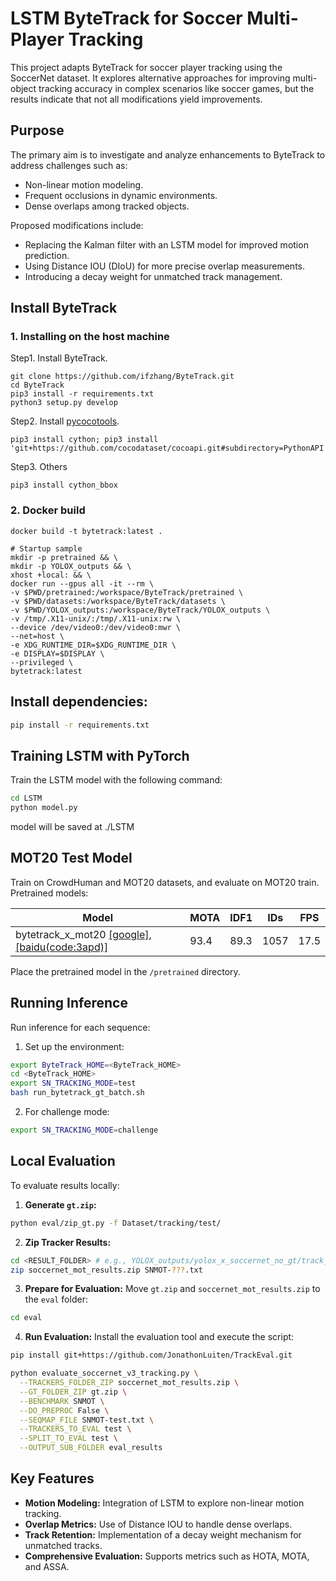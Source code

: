 # LSTM ByteTrack for Soccer Multi-Player Tracking

This project adapts ByteTrack for soccer player tracking using the SoccerNet dataset. It explores alternative approaches for improving multi-object tracking accuracy in complex scenarios like soccer games, but the results indicate that not all modifications yield improvements.

## Purpose

The primary aim is to investigate and analyze enhancements to ByteTrack to address challenges such as:

* Non-linear motion modeling.
* Frequent occlusions in dynamic environments.
* Dense overlaps among tracked objects.

Proposed modifications include:

* Replacing the Kalman filter with an LSTM model for improved motion prediction.
* Using Distance IOU (DIoU) for more precise overlap measurements.
* Introducing a decay weight for unmatched track management.

## Install ByteTrack

### 1. Installing on the host machine
Step1. Install ByteTrack.
```shell
git clone https://github.com/ifzhang/ByteTrack.git
cd ByteTrack
pip3 install -r requirements.txt
python3 setup.py develop
```

Step2. Install [pycocotools](https://github.com/cocodataset/cocoapi).

```shell
pip3 install cython; pip3 install 'git+https://github.com/cocodataset/cocoapi.git#subdirectory=PythonAPI'
```

Step3. Others
```shell
pip3 install cython_bbox
```
### 2. Docker build
```shell
docker build -t bytetrack:latest .

# Startup sample
mkdir -p pretrained && \
mkdir -p YOLOX_outputs && \
xhost +local: && \
docker run --gpus all -it --rm \
-v $PWD/pretrained:/workspace/ByteTrack/pretrained \
-v $PWD/datasets:/workspace/ByteTrack/datasets \
-v $PWD/YOLOX_outputs:/workspace/ByteTrack/YOLOX_outputs \
-v /tmp/.X11-unix/:/tmp/.X11-unix:rw \
--device /dev/video0:/dev/video0:mwr \
--net=host \
-e XDG_RUNTIME_DIR=$XDG_RUNTIME_DIR \
-e DISPLAY=$DISPLAY \
--privileged \
bytetrack:latest
```

## Install dependencies:

```bash
pip install -r requirements.txt
```

## Training LSTM with PyTorch

Train the LSTM model with the following command:

```bash
cd LSTM
python model.py
```
model will be saved at ./LSTM

## MOT20 Test Model

Train on CrowdHuman and MOT20 datasets, and evaluate on MOT20 train. Pretrained models:


| Model    |  MOTA | IDF1 | IDs | FPS |
|------------|-------|------|------|------|
|bytetrack_x_mot20 [[google]](https://drive.google.com/file/d/1HX2_JpMOjOIj1Z9rJjoet9XNy_cCAs5U/view?usp=sharing), [[baidu(code:3apd)]](https://pan.baidu.com/s/1bowJJj0bAnbhEQ3_6_Am0A) | 93.4 | 89.3 | 1057 | 17.5 |


Place the pretrained model in the `/pretrained` directory.

## Running Inference

Run inference for each sequence:

1. Set up the environment:

```bash
export ByteTrack_HOME=<ByteTrack_HOME>
cd <ByteTrack_HOME>
export SN_TRACKING_MODE=test
bash run_bytetrack_gt_batch.sh
```

2. For challenge mode:

```bash
export SN_TRACKING_MODE=challenge
```

## Local Evaluation

To evaluate results locally:

1. **Generate `gt.zip`:**

```bash
python eval/zip_gt.py -f Dataset/tracking/test/
```

2. **Zip Tracker Results:**

```bash
cd <RESULT_FOLDER> # e.g., YOLOX_outputs/yolox_x_soccernet_no_gt/track_vis
zip soccernet_mot_results.zip SNMOT-???.txt
```

3. **Prepare for Evaluation:** Move `gt.zip` and `soccernet_mot_results.zip` to the `eval` folder:

```bash
cd eval
```

4. **Run Evaluation:** Install the evaluation tool and execute the script:

```bash
pip install git+https://github.com/JonathonLuiten/TrackEval.git

python evaluate_soccernet_v3_tracking.py \
  --TRACKERS_FOLDER_ZIP soccernet_mot_results.zip \
  --GT_FOLDER_ZIP gt.zip \
  --BENCHMARK SNMOT \
  --DO_PREPROC False \
  --SEQMAP_FILE SNMOT-test.txt \
  --TRACKERS_TO_EVAL test \
  --SPLIT_TO_EVAL test \
  --OUTPUT_SUB_FOLDER eval_results
```

## Key Features

* **Motion Modeling:** Integration of LSTM to explore non-linear motion tracking.
* **Overlap Metrics:** Use of Distance IOU to handle dense overlaps.
* **Track Retention:** Implementation of a decay weight mechanism for unmatched tracks.
* **Comprehensive Evaluation:** Supports metrics such as HOTA, MOTA, and ASSA.
